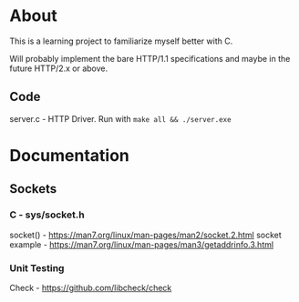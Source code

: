 # About
This is a learning project to familiarize myself better with C.

Will probably implement the bare HTTP/1.1 specifications and maybe in the future HTTP/2.x or above.


## Code
server.c - HTTP Driver.
    Run with `make all && ./server.exe`

# Documentation

## Sockets

### C - sys/socket.h
socket() - https://man7.org/linux/man-pages/man2/socket.2.html
socket example - https://man7.org/linux/man-pages/man3/getaddrinfo.3.html

### Unit Testing
Check - https://github.com/libcheck/check

